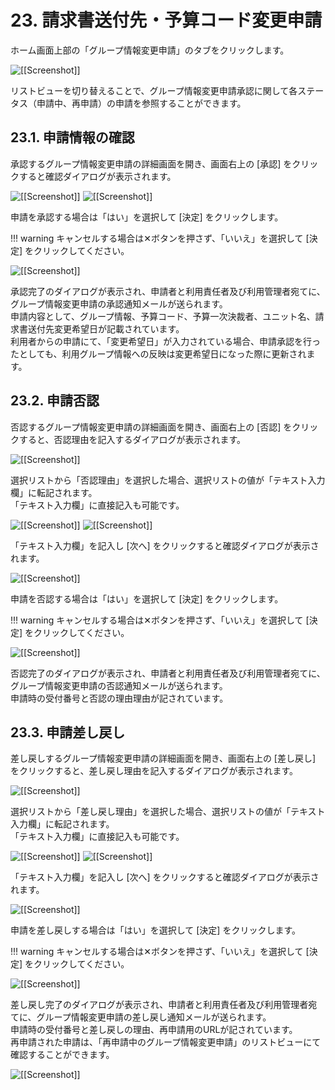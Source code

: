 # 23. 請求書送付先・予算コード変更申請

ホーム画面上部の「グループ情報変更申請」のタブをクリックします。

![[[Screenshot]]](img/24_A.png)

リストビューを切り替えることで、グループ情報変更申請承認に関して各ステータス（申請中、再申請）の申請を参照することができます。

## 23.1. 申請情報の確認

承認するグループ情報変更申請の詳細画面を開き、画面右上の [承認] をクリックすると確認ダイアログが表示されます。

![[[Screenshot]]](img/25_A.png)
![[[Screenshot]]](img/24_C.png)

申請を承認する場合は「はい」を選択して [決定] をクリックします。  

!!! warning
    キャンセルする場合は✕ボタンを押さず、「いいえ」を選択して [決定] をクリックしてください。

![[[Screenshot]]](img/24_D.png)

承認完了のダイアログが表示され、申請者と利用責任者及び利用管理者宛てに、グループ情報変更申請の承認通知メールが送られます。  
申請内容として、グループ情報、予算コード、予算一次決裁者、ユニット名、請求書送付先変更希望日が記載されています。  
利用者からの申請にて、「変更希望日」が入力されている場合、申請承認を行ったとしても、利用グループ情報への反映は変更希望日になった際に更新されます。

## 23.2. 申請否認

否認するグループ情報変更申請の詳細画面を開き、画面右上の [否認] をクリックすると、否認理由を記入するダイアログが表示されます。

![[[Screenshot]]](img/25_02_A.png)

選択リストから「否認理由」を選択した場合、選択リストの値が「テキスト入力欄」に転記されます。  
「テキスト入力欄」に直接記入も可能です。

![[[Screenshot]]](img/24_02_B.png)
![[[Screenshot]]](img/24_02_C.png)

「テキスト入力欄」を記入し [次へ] をクリックすると確認ダイアログが表示されます。

![[[Screenshot]]](img/24_02_D.png)  

申請を否認する場合は「はい」を選択して [決定] をクリックします。

!!! warning
    キャンセルする場合は✕ボタンを押さず、「いいえ」を選択して [決定] をクリックしてください。

![[[Screenshot]]](img/24_02_E.png)  

否認完了のダイアログが表示され、申請者と利用責任者及び利用管理者宛てに、グループ情報変更申請の否認通知メールが送られます。  
申請時の受付番号と否認の理由理由が記されています。

## 23.3. 申請差し戻し

差し戻しするグループ情報変更申請の詳細画面を開き、画面右上の [差し戻し] をクリックすると、差し戻し理由を記入するダイアログが表示されます。

![[[Screenshot]]](img/25_03_A.png)

選択リストから「差し戻し理由」を選択した場合、選択リストの値が「テキスト入力欄」に転記されます。  
「テキスト入力欄」に直接記入も可能です。

![[[Screenshot]]](img/24_03_B.png)
![[[Screenshot]]](img/24_03_C.png)

「テキスト入力欄」を記入し [次へ] をクリックすると確認ダイアログが表示されます。

![[[Screenshot]]](img/24_03_D.png)

申請を差し戻しする場合は「はい」を選択して [決定] をクリックします。

!!! warning
    キャンセルする場合は✕ボタンを押さず、「いいえ」を選択して [決定] をクリックしてください。  

![[[Screenshot]]](img/24_03_E.png)

差し戻し完了のダイアログが表示され、申請者と利用責任者及び利用管理者宛てに、グループ情報変更申請の差し戻し通知メールが送られます。  
申請時の受付番号と差し戻しの理由、再申請用のURLが記されています。     
再申請された申請は、「再申請中のグループ情報変更申請」のリストビューにて確認することができます。

![[[Screenshot]]](img/24_03_F.png)